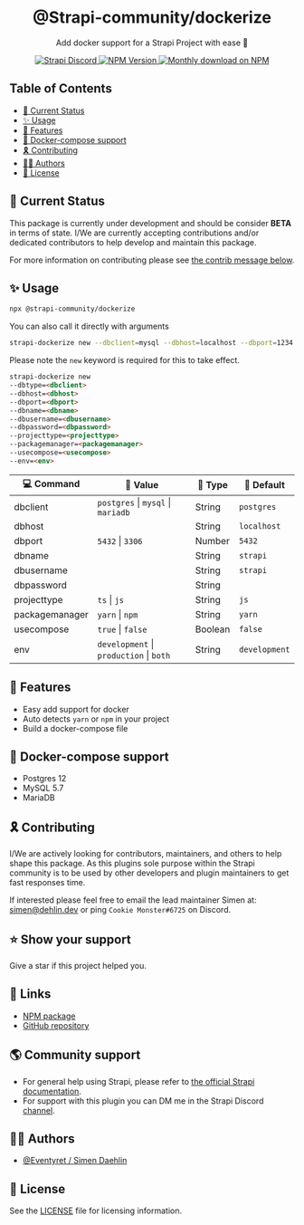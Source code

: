 <div align="center">
<h1>@Strapi-community/dockerize</h1>
	
<p style="margin-top: 0;">Add docker support for a Strapi Project with ease 🚀</p>
	
<p>
  <a href="https://discord.strapi.io">
    <img src="https://img.shields.io/discord/811989166782021633?color=blue&label=strapi-discord" alt="Strapi Discord">
  </a>
  <a href="https://www.npmjs.org/package/@strapi-community/dockerize">
    <img src="https://img.shields.io/npm/v/@strapi-community/dockerize/latest.svg" alt="NPM Version" />
  </a>
  <a href="https://www.npmjs.org/package/@strapi-community/dockerize">
    <img src="https://img.shields.io/npm/dm/@strapi-community/dockerize" alt="Monthly download on NPM" />
  </a>
</p>
</div>

## Table of Contents <!-- omit in toc -->

- [🚦 Current Status](#---current-status)
- [✨ Usage](#--usage)
- [🚀 Features](#----features)
- [🐳 Docker-compose support](#----docker-compose-support)
- [🎗 Contributing](#----contributing)
- [🙋‍♀️ Authors](#------authors)
- [🔖 License](#---license)

## 🚦 Current Status

This package is currently under development and should be consider **BETA** in terms of state. I/We are currently accepting contributions and/or dedicated contributors to help develop and maintain this package.

For more information on contributing please see [the contrib message below](#contributing).

## ✨ Usage

```bash
npx @strapi-community/dockerize
```

You can also call it directly with arguments

```bash
strapi-dockerize new --dbclient=mysql --dbhost=localhost --dbport=1234 --dbname=strapi --dbusername=strapi --dbpassword=strapi --projecttype=js --packagemanager=yarn --usecompose=false --env=both
```

Please note the `new` keyword is required for this to take effect.

```markdown
strapi-dockerize new
--dbtype=<dbclient>
--dbhost=<dbhost>
--dbport=<dbport>
--dbname=<dbname>
--dbusername=<dbusername>
--dbpassword=<dbpassword>
--projecttype=<projecttype>
--packagemanager=<packagemanager>
--usecompose=<usecompose>
--env=<env>
```

| 💻 Command     | 💬 Value                                | 🦄 Type | 🐲 Default    |
| -------------- | --------------------------------------- | ------- | ------------- |
| dbclient       | `postgres` \| `mysql` \| `mariadb`      | String  | `postgres`    |
| dbhost         |                                         | String  | `localhost`   |
| dbport         | `5432` \| `3306`                        | Number  | `5432`        |
| dbname         |                                         | String  | `strapi`      |
| dbusername     |                                         | String  | `strapi`      |
| dbpassword     |                                         | String  |               |
| projecttype    | `ts` \| `js`                            | String  | `js`          |
| packagemanager | `yarn` \| `npm`                         | String  | `yarn`        |
| usecompose     | `true` \| `false`                       | Boolean | `false`       |
| env            | `development` \| `production` \| `both` | String  | `development` |

## 🚀 Features

- Easy add support for docker
- Auto detects `yarn` or `npm` in your project
- Build a docker-compose file

## 🐳 Docker-compose support

- Postgres 12
- MySQL 5.7
- MariaDB

## 🎗 Contributing

I/We are actively looking for contributors, maintainers, and others to help shape this package. As this plugins sole purpose within the Strapi community is to be used by other developers and plugin maintainers to get fast responses time.

If interested please feel free to email the lead maintainer Simen at: simen@dehlin.dev or ping `Cookie Monster#6725` on Discord.

## ⭐️ Show your support

Give a star if this project helped you.

## 🔗 Links

- [NPM package](https://www.npmjs.com/package/@strapi-community/dockerize)
- [GitHub repository](https://github.com/strapi-community/strapi-tool-dockerize)

## 🌎 Community support

- For general help using Strapi, please refer to [the official Strapi documentation](https://strapi.io/documentation/).
- For support with this plugin you can DM me in the Strapi Discord [channel](https://discord.strapi.io/).

## 🙋‍♀️ Authors

- [@Eventyret / Simen Daehlin](https://github.com/Eventyret)

## 🔖 License

See the [LICENSE](./LICENSE.md) file for licensing information.

```

```
